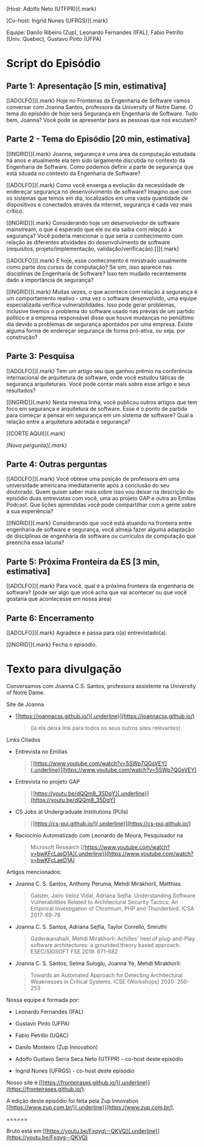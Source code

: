 [Host: Adolfo Neto (UTFPR)]{.mark}

[Co-host: Ingrid Nunes (UFRGS)]{.mark}

Equipe: Danilo Ribeiro (Zup), Leonardo Fernandes (IFAL), Fabio Petrillo
(Univ. Quebec), Gustavo Pinto (UFPA)

# Script do Episódio

## Parte 1: Apresentação \[5 min, estimativa\]

[\[ADOLFO\]]{.mark} Hoje no Fronteiras da Engenharia de Software vamos
conversar com Joanna Santos, professora da University of Notre Dame. O
tema do episódio de hoje será Segurança em Engenharia de Software. Tudo
bem, Joanna? Você pode se apresentar para as pessoas que nos escutam?

## Parte 2 - Tema do Episódio \[20 min, estimativa\]

[\[INGRID\]]{.mark} Joanna, segurança é uma área da computação estudada
há anos e atualmente ela tem sido largamente discutida no contexto da
Engenharia de Software. Como podemos definir a parte de segurança que
está situada no contexto da Engenharia de Software?

[\[ADOLFO\]]{.mark} Como você enxerga a evolução da necessidade de
endereçar segurança no desenvolvimento de software? Imagino que com os
sistemas que temos em dia, localizados em uma vasta quantidade de
dispositivos e conectados através da internet, segurança é cada vez mais
crítico.

[\[INGRID\]]{.mark} Considerando hoje um desenvolvedor de software
mainstream, o que é esperado que ele ou ela saiba com relação à
segurança? Você poderia mencionar o que seria o conhecimento com relação
às diferentes atividades do desenvolvimento de software (requisitos,
projeto/implementação, validação/verificação).[\]]{.mark}

[\[ADOLFO\]]{.mark} E hoje, esse conhecimento é ministrado usualmente
como parte dos cursos de computação? Se sim, isso aparece nas
disciplinas de Engenharia de Software? Isso tem mudado recentemente dado
a importância de segurança?

[\[INGRID\]]{.mark} Muitas vezes, o que acontece com relação à segurança
é um comportamento reativo - uma vez o software desenvolvido, uma equipe
especializada verifica vulnerabilidades. Isso pode gerar problemas,
inclusive tivemos o problema do software usado nas prévias de um partido
político e a empresa responsável disse que houve mudanças no penúltimo
dia devido a problemas de segurança apontados por uma empresa. Existe
alguma forma de endereçar segurança de forma pró-ativa, ou seja, por
construção?

## Parte 3: Pesquisa

[\[ADOLFO\]]{.mark} Tem um artigo seu que ganhou prêmio na conferência
internacional de arquitetura de software, onde você estudou táticas de
segurança arquiteturais. Você pode contar mais sobre esse artigo e seus
resultados?

[\[INGRID\]]{.mark} Nesta mesma linha, você publicou outros artigos que
tem foco em segurança e arquitetura de software. Esse é o ponto de
partida para começar a pensar em segurança em um sistema de software?
Qual a relação entre a arquitetura adotada e segurança?

[(CORTE AQUI)]{.mark}

*[Nova pergunta]{.mark}*

## Parte 4: Outras perguntas

[\[ADOLFO\]]{.mark} Você obteve uma posição de professora em uma
universidade americana imediatamente após a conclusão do seu doutorado.
Quem quiser saber mais sobre isso vou deixar na descrição do episódio
duas entrevistas com você, uma ao projeto GAP e outra ao Emílias
Podcast. Que lições aprendidas você pode compartilhar com a gente sobre
a sua experiência?

[\[INGRID\]]{.mark} Considerando que você está atuando na fronteira
entre engenharia de software e segurança, você almeja fazer alguma
adaptação de disciplinas de engenharia de software ou currículos de
computação que preencha essa lacuna?

## Parte 5: Próxima Fronteira da ES \[3 min, estimativa\]

[\[ADOLFO\]]{.mark} Para você, qual é a próxima fronteira da engenharia
de software? (pode ser algo que você acha que vai acontecer ou que você
gostaria que acontecesse em nossa área)

## Parte 6: Encerramento

[\[ADOLFO\]]{.mark} Agradece e passa para o(a) entrevistado(a).

[\[INGRID\]]{.mark} Fecha o episódio.

# Texto para divulgação

Conversamos com Joanna C.S. Santos, professora assistente na University
of Notre Dame.

Site de Joanna

-   [[https://joannacss.github.io/]{.underline}](https://joannacss.github.io/)
    > (lá ela deixa link para todos os seus outros sites relevantes)

Links Citados

-   Entrevista no Emílias
    > [[https://www.youtube.com/watch?v=5SWp7QGsVEY]{.underline}](https://www.youtube.com/watch?v=5SWp7QGsVEY)

-   Entrevista no projeto GAP
    > [[https://youtu.be/dQQm8_35DqY]{.underline}](https://youtu.be/dQQm8_35DqY)

-   CS Jobs at Undergraduate Institutions (PUIs)
    > [[https://cs-pui.github.io/]{.underline}](https://cs-pui.github.io/)

-   Raciocínio Automatizado com Leonardo de Moura, Pesquisador na
    > Microsoft Research
    > [[https://www.youtube.com/watch?v=bwKFcLaeD1A]{.underline}](https://www.youtube.com/watch?v=bwKFcLaeD1A)

Artigos mencionados:

-   Joanna C. S. Santos, Anthony Peruma, Mehdi Mirakhorli, Matthias
    > Galster, Jairo Veloz Vidal, Adriana Sejfia: Understanding Software
    > Vulnerabilities Related to Architectural Security Tactics: An
    > Empirical Investigation of Chromium, PHP and Thunderbird. ICSA
    > 2017: 69-78

-   Joanna C. S. Santos, Adriana Sejfia, Taylor Corrello, Smruthi
    > Gadenkanahalli, Mehdi Mirakhorli: Achilles\' heel of plug-and-Play
    > software architectures: a grounded theory based approach.
    > ESEC/SIGSOFT FSE 2019: 671-682

-   Joanna C. S. Santos, Selma Suloglu, Joanna Ye, Mehdi Mirakhorli:
    > Towards an Automated Approach for Detecting Architectural
    > Weaknesses in Critical Systems. ICSE (Workshops) 2020: 250-253

Nossa equipe é formada por:

-   Leonardo Fernandes (IFAL)

-   Gustavo Pinto (UFPA)

-   Fabio Petrillo (UQAC)

-   Danilo Monteiro (Zup Innovation)

-   Adolfo Gustavo Serra Seca Neto (UTFPR) - co-host deste episódio

-   Ingrid Nunes (UFRGS) - co-host deste episódio

Nosso site é
[[https://fronteirases.github.io/]{.underline}](https://fronteirases.github.io/).

A edição deste episódio foi feita pela Zup Innovation
[[https://www.zup.com.br/]{.underline}](https://www.zup.com.br/).

======

Bruto está em
[[https://youtu.be/Fxqyg\--QKVQ]{.underline}](https://youtu.be/Fxqyg--QKVQ)
